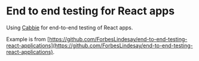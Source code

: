 # End to end testing for React apps

Using [Cabbie](https://cabbiejs.org) for end-to-end testing of React apps.

Example is from [https://github.com/ForbesLindesay/end-to-end-testing-react-applications](https://github.com/ForbesLindesay/end-to-end-testing-react-applications).